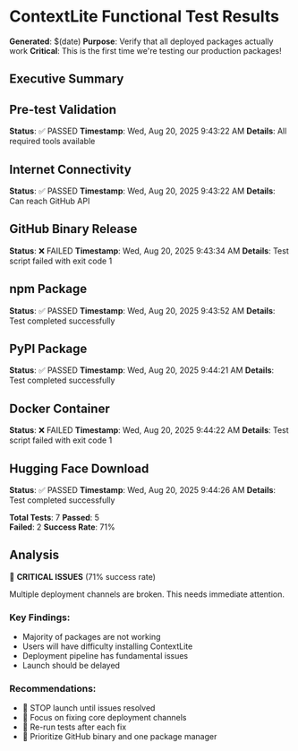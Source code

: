 # ContextLite Functional Test Results

**Generated**: $(date)
**Purpose**: Verify that all deployed packages actually work
**Critical**: This is the first time we're testing our production packages!

## Executive Summary

## Pre-test Validation
**Status**: ✅ PASSED
**Timestamp**: Wed, Aug 20, 2025  9:43:22 AM
**Details**: All required tools available

## Internet Connectivity
**Status**: ✅ PASSED
**Timestamp**: Wed, Aug 20, 2025  9:43:22 AM
**Details**: Can reach GitHub API

## GitHub Binary Release
**Status**: ❌ FAILED
**Timestamp**: Wed, Aug 20, 2025  9:43:34 AM
**Details**: Test script failed with exit code 1

## npm Package
**Status**: ✅ PASSED
**Timestamp**: Wed, Aug 20, 2025  9:43:52 AM
**Details**: Test completed successfully

## PyPI Package
**Status**: ✅ PASSED
**Timestamp**: Wed, Aug 20, 2025  9:44:21 AM
**Details**: Test completed successfully

## Docker Container
**Status**: ❌ FAILED
**Timestamp**: Wed, Aug 20, 2025  9:44:22 AM
**Details**: Test script failed with exit code 1

## Hugging Face Download
**Status**: ✅ PASSED
**Timestamp**: Wed, Aug 20, 2025  9:44:26 AM
**Details**: Test completed successfully


**Total Tests**: 7
**Passed**: 5  
**Failed**: 2
**Success Rate**: 71%

## Analysis

🚨 **CRITICAL ISSUES** (71% success rate)

Multiple deployment channels are broken. This needs immediate attention.

### Key Findings:
- Majority of packages are not working
- Users will have difficulty installing ContextLite
- Deployment pipeline has fundamental issues
- Launch should be delayed

### Recommendations:
- 🛑 STOP launch until issues resolved
- 🔧 Focus on fixing core deployment channels
- 🧪 Re-run tests after each fix
- 🎯 Prioritize GitHub binary and one package manager
